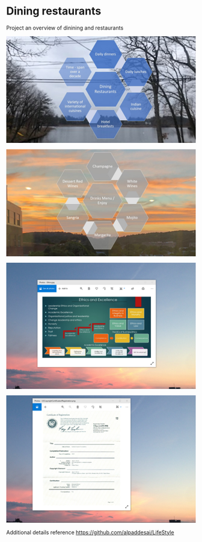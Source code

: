 # Dining restaurants

Project an overview of dinining and restaurants

![image](DiningRestaurants.jpg)

![image](AlcholicBeverages.jpg)

![image](EthicsandExcellence.png)

![image](USCopyrightCertificate.png)

Additional details reference https://github.com/alpaddesai/LifeStyle
